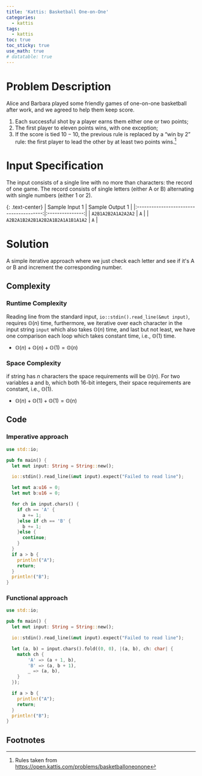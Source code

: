 ```yaml
---
title: 'Kattis: Basketball One-on-One'
categories:
  - kattis
tags:
  - kattis 
toc: true
toc_sticky: true
use_math: true
# datatable: true
---
```


# Problem Description

Alice and Barbara played some friendly games of one-on-one basketball after work, and we agreed to help them keep score.

1. Each successful shot by a player earns them either one or two points;
2. The first player to eleven points wins, with one exception;
3. If the score is tied $10-10$, the previous rule is replaced by a “win by 2” rule: the first player to lead the other by at least two points wins.[^1]

# Input Specification
The input consists of a single line with no more than characters: the record of one game. The record consists of single letters (either A or B) alternating with single numbers (either 1 or 2).


{: .text-center}
| Sample Input 1                          | Sample Output 1 |
|:---------------------------------------:|:---------------:|
| `A2B1A2B2A1A2A2A2`                        |        `A`        |
| `A2B2A1B2A2B1A2B2A1B2A1A1B1A1A2`          |        `A`        |

# Solution
A simple iterative approach where we just check each letter and see if it's A or B and increment the corresponding number.

## Complexity

### Runtime Complexity
Reading line from the standard input, `io::stdin().read_line(&mut input)`, requires $\mathbb{O}(n)$ time, furthermore, we iterative over each character in the input string `input` which also takes $\mathbb{O}(n)$ time, and last but not least, we have one comparison each loop which takes constant time, i.e., $\mathbb{O}(1)$ time.
- $\mathbb{O}(n) + \mathbb{O}(n) + \mathbb{O}(1) = \mathbb{O}(n)$

### Space Complexity
if string has $n$ characters the space requirements will be $\mathbb{O}(n)$. For two variables a and b, which both 16-bit integers, their space requirements are constant, i.e., $\mathbb{O}(1)$.
- $\mathbb{O}(n) + \mathbb{O}(1) + \mathbb{O}(1)=\mathbb{O}(n)$


## Code

### Imperative approach 
```rust
use std::io;

pub fn main() {
  let mut input: String = String::new();

  io::stdin().read_line(&mut input).expect("Failed to read line");

  let mut a:u16 = 0; 
  let mut b:u16 = 0; 

  for ch in input.chars() {
    if ch == 'A' {
      a += 1;
    }else if ch == 'B' {
      b += 1;
    }else {
      continue;
    }
  }
  if a > b {
    println!("A");
    return;
  }
  println!("B");
}
```

### Functional approach

```rust
use std::io;

pub fn main() {
  let mut input: String = String::new();

  io::stdin().read_line(&mut input).expect("Failed to read line");

  let (a, b) = input.chars().fold((0, 0), |(a, b), ch: char| {
    match ch {
        'A' => (a + 1, b),
        'B' => (a, b + 1),
        _ => (a, b),
    }
  });

  if a > b {
    println!("A");
    return;
  }
  println!("B");
}
```




## Footnotes
[^1]: Rules taken from https://open.kattis.com/problems/basketballoneonone